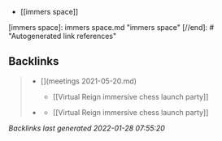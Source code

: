 - [[immers space]]

[//begin]: # "Autogenerated link references for markdown compatibility"
[immers space]: immers space.md "immers space"
[//end]: # "Autogenerated link references"

## Backlinks

> - [](meetings 2021-05-20.md)
>   - [[Virtual Reign immersive chess launch party]]
>    
> - [](2021-05-20.md)
>   - [[Virtual Reign immersive chess launch party]]

_Backlinks last generated 2022-01-28 07:55:20_
